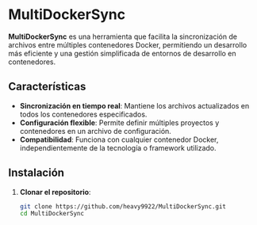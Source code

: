 # MultiDockerSync

**MultiDockerSync** es una herramienta que facilita la sincronización de archivos entre múltiples contenedores Docker, permitiendo un desarrollo más eficiente y una gestión simplificada de entornos de desarrollo en contenedores.

## Características

- **Sincronización en tiempo real**: Mantiene los archivos actualizados en todos los contenedores especificados.
- **Configuración flexible**: Permite definir múltiples proyectos y contenedores en un archivo de configuración.
- **Compatibilidad**: Funciona con cualquier contenedor Docker, independientemente de la tecnología o framework utilizado.

## Instalación

1. **Clonar el repositorio**:

   ```bash
   git clone https://github.com/heavy9922/MultiDockerSync.git
   cd MultiDockerSync
